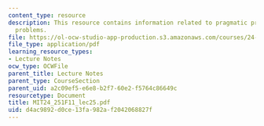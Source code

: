 ```yaml
---
content_type: resource
description: This resource contains information related to pragmatic pretense & frege
  problems.
file: https://ol-ocw-studio-app-production.s3.amazonaws.com/courses/24-251-introduction-to-philosophy-of-language-fall-2011/d4ac9892d0ce13fa982af2042068827f_MIT24_251F11_lec25.pdf
file_type: application/pdf
learning_resource_types:
- Lecture Notes
ocw_type: OCWFile
parent_title: Lecture Notes
parent_type: CourseSection
parent_uid: a2c09ef5-e6e8-b2f7-60e2-f5764c86649c
resourcetype: Document
title: MIT24_251F11_lec25.pdf
uid: d4ac9892-d0ce-13fa-982a-f2042068827f
---
```

